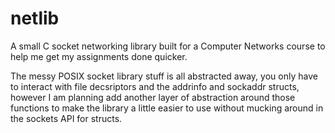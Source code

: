# netlib
A small C socket networking library built for a Computer Networks course to help me get my assignments done quicker. 

The messy POSIX socket library stuff is all abstracted away, you only have to interact with file decsriptors and the addrinfo and sockaddr structs, however I am
planning add another layer of abstraction around those functions to make the library a little easier to use without mucking around in the sockets API for structs. 
